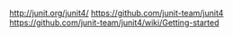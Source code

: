 http://junit.org/junit4/
https://github.com/junit-team/junit4
https://github.com/junit-team/junit4/wiki/Getting-started













